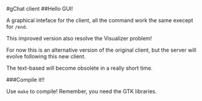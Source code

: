 #gChat client
##Hello GUI!

A graphical inteface for the client, all the command work the same execept for `/end`.

This improved version also resolve the Visualizer problem!

For now this is an alternative version of the original client, but the server will evolve following this new client. 

The text-based will become obsolete in a really short time.

###Compile it!!

Use `make` to compile! Remember, you need the GTK libraries.
